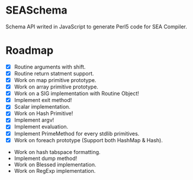 # SEASchema

Schema API writed in JavaScript to generate Perl5 code for SEA Compiler.

# Roadmap

- [x] Routine arguments with shift.
- [x] Routine return statment support. 
- [x] Work on map primitive prototype.
- [x] Work on array primitive prototype.
- [x] Work on a SIG implementation with Routine Object!
- [x] Implement exit method!
- [x] Scalar implementation.
- [x] Work on Hash Primitive!
- [x] Implement argv!
- [x] Implement evaluation.
- [x] Implement PrimeMethod for every stdlib primitives.
- [x] Work on foreach prototype (Support both HashMap & Hash).
- Work on hash tabspace formatting.
- Implement dump method!
- Work on Blessed implementation.
- Work on RegExp implementation.
